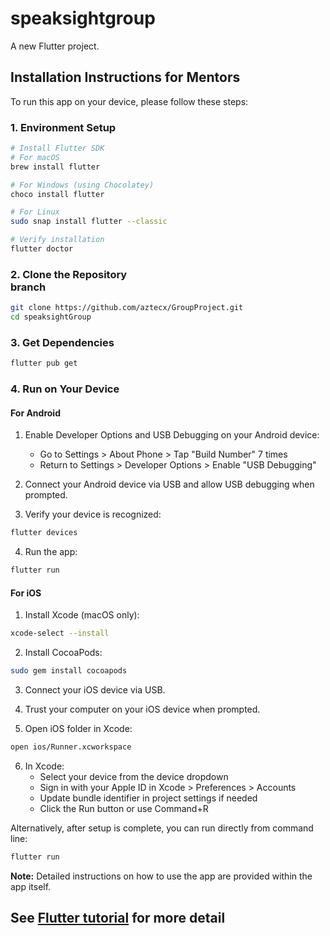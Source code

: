 # speaksightgroup

A new Flutter project.

## Installation Instructions for Mentors

To run this app on your device, please follow these steps:

### 1. Environment Setup

```bash
# Install Flutter SDK
# For macOS
brew install flutter

# For Windows (using Chocolatey)
choco install flutter

# For Linux
sudo snap install flutter --classic

# Verify installation
flutter doctor
```

### 2. Clone the Repository <main> branch

```bash
git clone https://github.com/aztecx/GroupProject.git
cd speaksightGroup
```

### 3. Get Dependencies

```bash
flutter pub get
```

### 4. Run on Your Device

#### For Android

1. Enable Developer Options and USB Debugging on your Android device:
   - Go to Settings > About Phone > Tap "Build Number" 7 times
   - Return to Settings > Developer Options > Enable "USB Debugging"

2. Connect your Android device via USB and allow USB debugging when prompted.

3. Verify your device is recognized:
```bash
flutter devices
```

4. Run the app:
```bash
flutter run
```

#### For iOS

1. Install Xcode (macOS only):
```bash
xcode-select --install
```

2. Install CocoaPods:
```bash
sudo gem install cocoapods
```

3. Connect your iOS device via USB.

4. Trust your computer on your iOS device when prompted.

5. Open iOS folder in Xcode:
```bash
open ios/Runner.xcworkspace
```

6. In Xcode:
   - Select your device from the device dropdown
   - Sign in with your Apple ID in Xcode > Preferences > Accounts
   - Update bundle identifier in project settings if needed
   - Click the Run button or use Command+R

Alternatively, after setup is complete, you can run directly from command line:
```bash
flutter run
```

**Note:** Detailed instructions on how to use the app are provided within the app itself.

## See [Flutter tutorial](https://docs.flutter.dev/get-started/install) for more detail 
